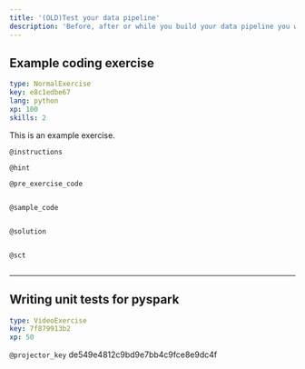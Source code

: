 ```yaml
---
title: '(OLD)Test your data pipeline'
description: 'Before, after or while you build your data pipeline you want to test it and gain confidence in its behaviour. '
---
```


## Example coding exercise

```yaml
type: NormalExercise
key: e8c1edbe67
lang: python
xp: 100
skills: 2
```

This is an example exercise.

`@instructions`


`@hint`


`@pre_exercise_code`
```{python}

```

`@sample_code`
```{python}

```

`@solution`
```{python}

```

`@sct`
```{python}

```

---

## Writing unit tests for pyspark

```yaml
type: VideoExercise
key: 7f879913b2
xp: 50
```

`@projector_key`
de549e4812c9bd9e7bb4c9fce8e9dc4f
